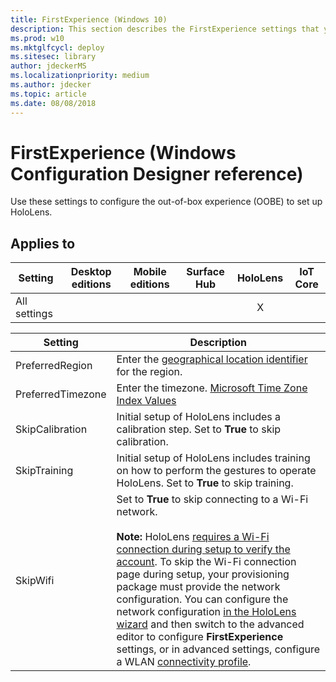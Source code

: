 ```yaml
---
title: FirstExperience (Windows 10)
description: This section describes the FirstExperience settings that you can configure in provisioning packages for Windows 10 using Windows Configuration Designer.
ms.prod: w10
ms.mktglfcycl: deploy
ms.sitesec: library
author: jdeckerMS
ms.localizationpriority: medium
ms.author: jdecker
ms.topic: article
ms.date: 08/08/2018
---
```


# FirstExperience (Windows Configuration Designer reference)

Use these settings to configure the out-of-box experience (OOBE) to set up HoloLens. 

## Applies to

| Setting   | Desktop editions | Mobile editions | Surface Hub | HoloLens | IoT Core |
| --- | :---: | :---: | :---: | :---: | :---: |
| All settings |   |  |  | X |  |

Setting | Description
--- | ---
PreferredRegion | Enter the [geographical location identifier](https://msdn.microsoft.com/library/windows/desktop/dd374073.aspx) for the region.
PreferredTimezone | Enter the timezone. [Microsoft Time Zone Index Values](https://msdn.microsoft.com/library/ms912391.aspx)
SkipCalibration | Initial setup of HoloLens includes a calibration step. Set to **True** to skip calibration.
SkipTraining | Initial setup of HoloLens includes training on how to perform the gestures to operate HoloLens. Set to **True** to skip training. 
SkipWifi | Set to **True** to skip connecting to a Wi-Fi network.<br><br>**Note:** HoloLens [requires a Wi-Fi connection during setup to verify the account](https://docs.microsoft.com/hololens/hololens-setup). To skip the Wi-Fi connection page during setup, your provisioning package must provide the network configuration. You can configure the network configuration [in the HoloLens wizard](https://docs.microsoft.com/hololens/hololens-provisioning#create-a-provisioning-package-for-hololens-using-the-hololens-wizard) and then switch to the advanced editor to configure **FirstExperience** settings, or in advanced settings, configure a WLAN [connectivity profile](wcd-connectivityprofiles.md).

